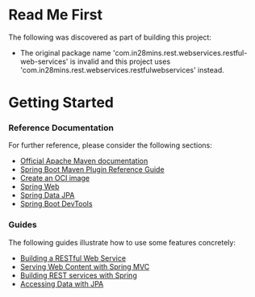 # Read Me First
The following was discovered as part of building this project:

* The original package name 'com.in28mins.rest.webservices.restful-web-services' is invalid and this project uses 'com.in28mins.rest.webservices.restfulwebservices' instead.

# Getting Started

### Reference Documentation
For further reference, please consider the following sections:

* [Official Apache Maven documentation](https://maven.apache.org/guides/index.html)
* [Spring Boot Maven Plugin Reference Guide](https://docs.spring.io/spring-boot/docs/3.2.0-M1/maven-plugin/reference/html/)
* [Create an OCI image](https://docs.spring.io/spring-boot/docs/3.2.0-M1/maven-plugin/reference/html/#build-image)
* [Spring Web](https://docs.spring.io/spring-boot/docs/3.2.0-M1/reference/htmlsinge/index.html#web)
* [Spring Data JPA](https://docs.spring.io/spring-boot/docs/3.2.0-M1/reference/htmlsinge/index.html#data.sql.jpa-and-spring-data)
* [Spring Boot DevTools](https://docs.spring.io/spring-boot/docs/3.2.0-M1/reference/htmlsinge/index.html#using.devtools)

### Guides
The following guides illustrate how to use some features concretely:

* [Building a RESTful Web Service](https://spring.io/guides/gs/rest-service/)
* [Serving Web Content with Spring MVC](https://spring.io/guides/gs/serving-web-content/)
* [Building REST services with Spring](https://spring.io/guides/tutorials/rest/)
* [Accessing Data with JPA](https://spring.io/guides/gs/accessing-data-jpa/)

